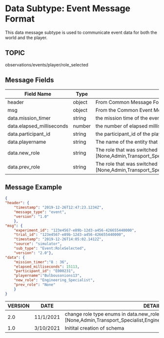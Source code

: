 # Data Subtype: Event Message Format
This data message subtype is used to communicate event data for both the world and the player. 

## TOPIC

observations/events/player/role_selected

## Message Fields

| Field Name | Type | Description
| --- | --- | ---|
| header | object | From Common Message Format section
| msg | object | From the Common Event Message Format section 
| data.mission_timer | string | the mission time of the event
| data.elapsed_milliseconds | number | the number of elapsed milliseconds since mission start
| data.participant_id | string | the participant_id of the player being reported
| data.playername | string | The name of the entity that changed state
| data.new_role | string | The role that was switched to. From ENUM --> [None,Admin,Transport_Specialist,Engineering_Specialist,Medical_Specialist]
| data.prev_role | string | The role that was switched from. From ENUM --> [None,Admin,Transport_Specialist,Engineering_Specialist,Medical_Specialist]


## Message Example

```json
{
"header": {
	"timestamp": "2019-12-26T12:47:23.1234Z",
	"message_type": "event",
	"version": "1.0"
	},
"msg": {
	"experiment_id": "123e4567-e89b-12d3-a456-426655440000", 
    "trial_id": "123e4567-e89b-12d3-a456-426655440000",
	"timestamp": "2019-12-26T14:05:02.1412Z",
	"source": "simulator",
	"sub_type": "Event:RoleSelected",
	"version": "2.0"},
"data": {
	"mission_timer":"8 : 36",
	"elapsed_milliseconds": 15113,
	"participant_id": "E000231",
	"playername":"Bulbousonions13",	
	"new_role": "Engineering_Specialist",	
	"prev_role": "None"
	}
}

```

VERSION | DATE | DETAILS
| --- | --- | --- |
2.0 | 11/1/2021 | change role type enums in data.new_role and data.prev_role key to [None,Admin,Transport_Specialist,Engineering_Specialist,Medical_Specialist]
1.0 | 3/10/2021 | Initital creation of schema
